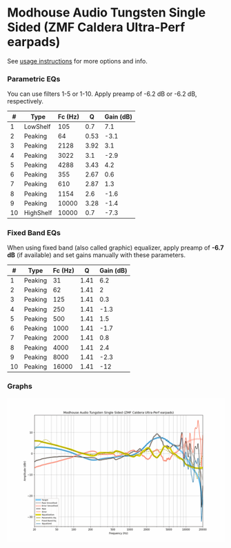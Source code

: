 # Modhouse Audio Tungsten Single Sided (ZMF Caldera Ultra-Perf earpads)
See [usage instructions](https://github.com/jaakkopasanen/AutoEq#usage) for more options and info.

### Parametric EQs
You can use filters 1-5 or 1-10. Apply preamp of -6.2 dB or -6.2 dB, respectively.

|   # | Type      |   Fc (Hz) |    Q |   Gain (dB) |
|-----|-----------|-----------|------|-------------|
|   1 | LowShelf  |       105 | 0.7  |         7.1 |
|   2 | Peaking   |        64 | 0.53 |        -3.1 |
|   3 | Peaking   |      2128 | 3.92 |         3.1 |
|   4 | Peaking   |      3022 | 3.1  |        -2.9 |
|   5 | Peaking   |      4288 | 3.43 |         4.2 |
|   6 | Peaking   |       355 | 2.67 |         0.6 |
|   7 | Peaking   |       610 | 2.87 |         1.3 |
|   8 | Peaking   |      1154 | 2.6  |        -1.6 |
|   9 | Peaking   |     10000 | 3.28 |        -1.4 |
|  10 | HighShelf |     10000 | 0.7  |        -7.3 |

### Fixed Band EQs
When using fixed band (also called graphic) equalizer, apply preamp of **-6.7 dB** (if available) and set gains manually with these parameters.

|   # | Type    |   Fc (Hz) |    Q |   Gain (dB) |
|-----|---------|-----------|------|-------------|
|   1 | Peaking |        31 | 1.41 |         6.2 |
|   2 | Peaking |        62 | 1.41 |         2   |
|   3 | Peaking |       125 | 1.41 |         0.3 |
|   4 | Peaking |       250 | 1.41 |        -1.3 |
|   5 | Peaking |       500 | 1.41 |         1.5 |
|   6 | Peaking |      1000 | 1.41 |        -1.7 |
|   7 | Peaking |      2000 | 1.41 |         0.8 |
|   8 | Peaking |      4000 | 1.41 |         2.4 |
|   9 | Peaking |      8000 | 1.41 |        -2.3 |
|  10 | Peaking |     16000 | 1.41 |       -12   |

### Graphs
![](./Modhouse%20Audio%20Tungsten%20Single%20Sided%20(ZMF%20Caldera%20Ultra-Perf%20earpads).png)

